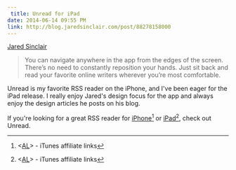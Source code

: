 ```yaml
---
 title: Unread for iPad
date: 2014-06-14 09:55 PM
link: http://blog.jaredsinclair.com/post/88278158000
---
```


[Jared Sinclair](http://blog.jaredsinclair.com/post/88278158000)

> You can navigate anywhere in the app from the edges of the screen. There’s no need to constantly reposition your hands. Just sit back and read your favorite online writers wherever you’re most comfortable.

Unread is my favorite RSS reader on the iPhone, and I've been eager for the iPad release. I really enjoy Jared's design focus for the app and always enjoy the design articles he posts on his blog.

If you're looking for a great RSS reader for [iPhone](https://itunes.apple.com/us/app/unread-an-rss-reader/id754143884?mt=8&uo=4&at=10lqks)[^aff] or [iPad](https://itunes.apple.com/us/app/unread-for-ipad-an-rss-reader/id881875198?mt=8&uo=4&at=10lqks)[^aff2], check out Unread.

[^aff]: <[AL](/affiliate-disclaimer)> - iTunes affiliate links

[^aff2]: <[AL](/affiliate-disclaimer)> - iTunes affiliate links
